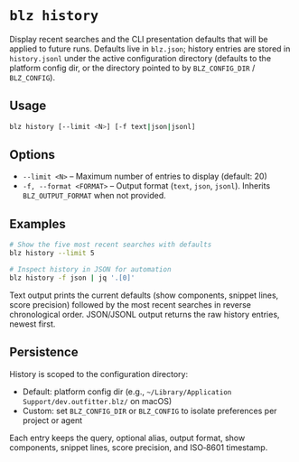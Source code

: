 # `blz history`

Display recent searches and the CLI presentation defaults that will be applied to future runs. Defaults live in `blz.json`; history entries are stored in `history.jsonl` under the active configuration directory (defaults to the platform config dir, or the directory pointed to by `BLZ_CONFIG_DIR` / `BLZ_CONFIG`).

## Usage

```bash
blz history [--limit <N>] [-f text|json|jsonl]
```

## Options

- `--limit <N>` – Maximum number of entries to display (default: 20)
- `-f, --format <FORMAT>` – Output format (`text`, `json`, `jsonl`). Inherits `BLZ_OUTPUT_FORMAT` when not provided.

## Examples

```bash
# Show the five most recent searches with defaults
blz history --limit 5

# Inspect history in JSON for automation
blz history -f json | jq '.[0]'
```

Text output prints the current defaults (show components, snippet lines, score precision) followed by the most recent searches in reverse chronological order. JSON/JSONL output returns the raw history entries, newest first.

## Persistence

History is scoped to the configuration directory:
- Default: platform config dir (e.g., `~/Library/Application Support/dev.outfitter.blz/` on macOS)
- Custom: set `BLZ_CONFIG_DIR` or `BLZ_CONFIG` to isolate preferences per project or agent

Each entry keeps the query, optional alias, output format, show components, snippet lines, score precision, and ISO‑8601 timestamp.
